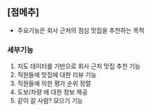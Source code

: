 ## [점메추]
- 주요기능은 회사 근처의 점심 맛집을 추천하는 목적
### 세부기능
1. 지도 데이터를 기반으로 회사 근처 맛집 추천 기능
2. 직원들에 맛집에 대한 리뷰 기능 
3. 직원들에 의한 평가 순위 정렬
4. 도보/차량 에 대한 정보 제공
5. 같이 갈 사람? 모으기 기능
